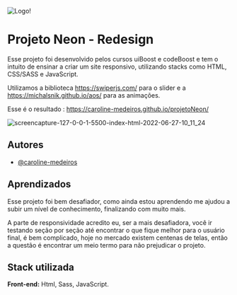 
![Logo](https://user-images.githubusercontent.com/97336674/175959406-da9b4f8c-4e02-4d69-9b2c-e56750e88707.png)!



# Projeto Neon - Redesign

Esse projeto foi desenvolvido pelos cursos uiBoost e codeBoost  e tem o intuito de ensinar a criar um site 
responsivo, utilizando stacks como HTML, CSS/SASS e JavaScript.

Utilizamos a biblioteca https://swiperjs.com/ para o slider e a https://michalsnik.github.io/aos/ para as animações.

Esse é o resultado : https://caroline-medeiros.github.io/projetoNeon/

![screencapture-127-0-0-1-5500-index-html-2022-06-27-10_11_24](https://user-images.githubusercontent.com/97336674/175954478-24e5d9fa-195b-40c6-aaac-c00e389e910b.png)




## Autores

- [@caroline-medeiros](https://www.github.com/caroline-medeiros)


## Aprendizados

Esse projeto foi bem desafiador, como ainda estou aprendendo
me ajudou a subir um nível de conhecimento, finalizando com muito mais.

A parte de responsividade acredito eu, ser a mais desafiadora,
você ir testando seção por seção até encontrar o que fique 
melhor para o usuário final, é bem complicado, hoje no mercado
existem centenas de telas, então a questão é encontrar um meio termo para 
não prejudicar o projeto.





## Stack utilizada

**Front-end:** Html, Sass, JavaScript.

